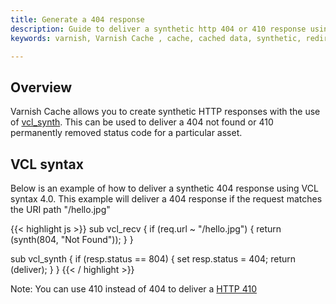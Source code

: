 ```yaml
---
title: Generate a 404 response 
description: Guide to deliver a synthetic http 404 or 410 response using Varnish Cache.
keywords: varnish, Varnish Cache , cache, cached data, synthetic, redirect, 301, 302

---
```


## Overview

Varnish Cache allows you to create synthetic HTTP responses with the use of [vcl_synth](https://varnish-cache.org/docs/trunk/users-guide/vcl-built-in-subs.html#vcl-synth). This can be used to deliver a 404 not found or 410 permanently removed status code for a particular asset.

## VCL syntax

Below is an example of how to deliver a synthetic 404 response using VCL syntax 4.0. This example will deliver a 404 response if the request matches the URI path "/hello.jpg"

{{< highlight js >}}
sub vcl_recv {
    if (req.url ~ "/hello.jpg") {
        return (synth(804, "Not Found"));
    }
}

sub vcl_synth {
    if (resp.status == 804) {
        set resp.status = 404;
        return (deliver);
    }
}
{{< / highlight >}}

Note: You can use 410 instead of 404 to deliver a [HTTP 410](https://developer.mozilla.org/en-US/docs/Web/HTTP/Status/410)
